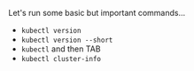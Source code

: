 Let's run some basic but important commands...


- `kubectl version`
- `kubectl version --short`
- `kubectl` and then TAB
- `kubectl cluster-info`
  